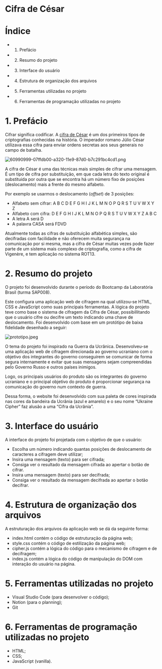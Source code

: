 # Cifra de César

# **Índice**

- 1. Prefácio
- 2. Resumo do projeto
- 3. Interface do usuário
- 4. Estrutura de organização dos arquivos
- 5. Ferramentas utilizadas no projeto
- 6. Ferramentas de programação utilizadas no projeto

# 1. Prefácio

Cifrar significa codificar. A [cifra de César](https://pt.wikipedia.org/wiki/Cifra_de_C%C3%A9sar) é um dos primeiros tipos de criptografias conhecidas na história. O imperador romano Júlio César utilizava essa cifra para enviar ordens secretas aos seus generais no campo de batalha.

![60990999-07ffdb00-a320-11e9-87d0-b7c291bc4cd1.png](https://s3-us-west-2.amazonaws.com/secure.notion-static.com/28526de8-98b5-4e3d-b214-eb9280e468e7/60990999-07ffdb00-a320-11e9-87d0-b7c291bc4cd1.png)

A cifra de César é uma das técnicas mais simples de cifrar uma mensagem. É um tipo de cifra por substituição, em que cada letra do texto original é substituida por outra que se encontra há um número fixo de posições (deslocamento) mais a frente do mesmo alfabeto.

Por exemplo se usarmos o deslocamento (*offset*) de 3 posições:

- Alfabeto sem cifrar: A B C D E F G H I J K L M N O P Q R S T U V W X Y Z
- Alfabeto com cifra: D E F G H I J K L M N O P Q R S T U V W X Y Z A B C
- A letra A será D
- A palavra CASA será FDVD

Atualmente todas as cifras de substituição alfabética simples, são decifradas com facilidade e não oferecem muita segurança na comunicação por si mesma, mas a cifra de César muitas vezes pode fazer parte de um sistema mais complexo de criptografia, como a cifra de Vigenère, e tem aplicação no sistema ROT13.

# 2. Resumo do projeto

O projeto foi desenvolvido durante o período do Bootcamp da  Laboratória Brasil (turma SAP008). 

Este configura uma aplicação web de cifragem na qual utilizou-se HTML, CSS e JavaScript como suas principais ferramentas. A lógica do projeto teve como base o sistema de cifragem da Cifra de César, possibillitando que o usuário cifre ou decifre um texto indicando uma chave de deslocamento. Foi desenvolvido com base em um protótipo de baixa fidelidade desenhado a seguir:

![prototipo.jpeg](https://s3-us-west-2.amazonaws.com/secure.notion-static.com/239ec46f-623f-47ee-a329-c60f8565c0fc/prototipo.jpeg)

O tema do projeto foi inspirado na Guerra da Ucrânica. Desenvolveu-se uma aplicação web de cifragem direcionada ao governo ucraniano com o objetivo dos integrantes do governo conseguirem se comunicar de forma segura internamente e evitar que suas mensagens sejam compreendidas pelo Governo Russo e outros países inimigos. 

Logo, os principais usuários do produto são os integrantes do governo ucraniano e o principal objetivo do produto é proporcionar segurança na comunicação do governo num contexto de guerra.

Dessa forma, o website foi desenvolvido com sua paleta de cores inspirada nas cores da bandeira da Ucrânia (azul e amarelo) e o seu nome “Ukraine Cipher” faz alusão a uma “Cifra da Ucrânia”. 

# 3. Interface do usuário

A interface do projeto foi projetada com o objetivo de que o usuário:

- Escolha um número indicando quantas posições de deslocamento de caracteres a cifragem deve utilizar;
- Insira uma mensagem (texto) para ser cifrada;
- Consiga ver o resultado da mensagem cifrada ao apertar o botão de cifrar.
- Insira uma mensagem (texto) para ser decifrada;
- Consiga ver o resultado da mensagem decifrada ao apertar o botão decifrar.

# 4. Estrutura de organização dos arquivos

A estruturação dos arquivos da aplicação web se dá da seguinte forma:

- index.html contém o código de estruturação da página web;
- style.css contém o código de estilização da página web;
- cipher.js contém a lógica do código para o mecanismo de cifragem e de decifragem;
- index.js contém a lógica do código de manipulação do DOM com interação do usuário na página.

# 5. Ferramentas utilizadas no projeto

- Visual Studio Code (para desenvolver o código);
- Notion (para o planning);
- Git

# 6. Ferramentas de programação utilizadas no projeto

- HTML;
- CSS;
- JavaScript (vanilla).
